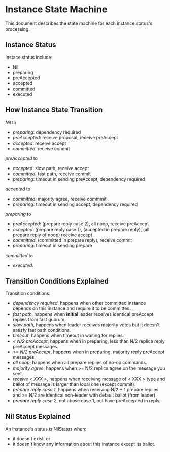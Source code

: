 Instance State Machine
======

This document describes the state machine for each instance status's processing.


Instance Status
------
Instace status include:
- Nil
- preparing
- preAccepted
- accepted
- committed
- executed



How Instance State Transition
------
*Nil* to
- *preparing*: 	dependency required
- *preAccepted*: receive proposal, receive preAccept
- *accepted*: receive accept
- *committed*: receive commit

*preAccepted* to
- *accepted*: slow path, receive accept
- *committed*: fast path, receive commit
- *preparing*: timeout in sending preAccept, dependency required

*accepted* to
- *committed*: majority agree, receive commmit
- *preparing*: timeout in sending accept, dependency required

*preparing* to
- *preAccepted*: (prepare reply case 2), all noop, receive preAccept
- *accepted*: (prepare reply case 1), (accepted in prepare reply), (all prepare reply of noop) receive accept
- *committed*: (committed in prepare reply), receive commit
- *preparing*: timeout in sending prepare

*committed* to
- *executed*: 



Transition Conditions Explained
------
Transition conditions:
- *dependency required*, happens when other committed instance depends on this instance and require it to be committed.
- *fast path*, happens when **initial** leader receives identical preAccept replies from fast quorum.
- *slow path*, happens when leader receives majority votes but it doesn't satisfy fast path conditions.
- *timeout*, happens when timeout in waiting for replies.
- *< N/2 preAccept*, happens when in preparing, less than N/2 replica reply preAccept messages.
- *>= N/2 preAccept*, happens when in preparing, majority reply preAccept messages.
- *all noop*, happens when all prepare replies of no-op commands.
- *majority agree*, happens when >= N/2 replica agree on the message you sent.
- *receive < XXX >*, happens when receiving message of < XXX > type and ballot of message is larger than local one (except commit).
- *prepare reply case 1*, happens when receiving N/2 + 1 prepare replies and >= N/2 are identical non-leader with default ballot (from leader).
- *prepare reply case 2*, not above case 1, but have preAccepted in reply.

Nil Status Explained
------
An instance's status is NilStatus when:
- it doesn't exist, or
- it doesn't know any information about this instance except its ballot.
